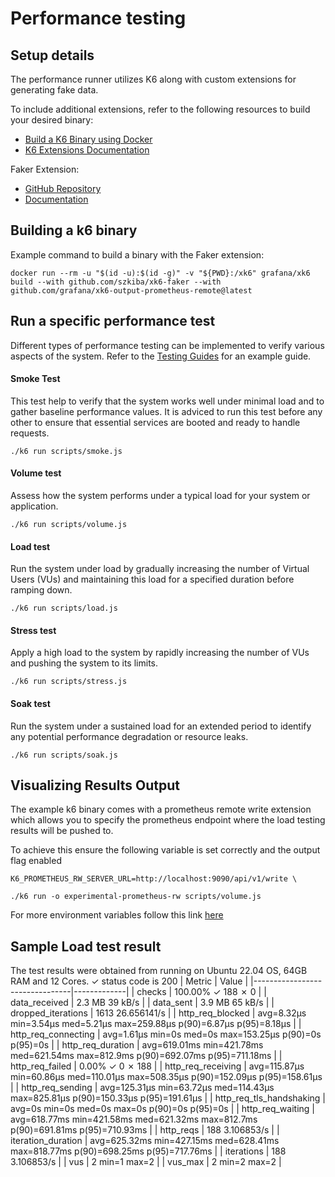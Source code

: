 # Performance testing

## Setup details

The performance runner utilizes K6 along with custom extensions for generating fake data.

To include additional extensions, refer to the following resources to build your desired binary:

- [Build a K6 Binary using Docker](https://k6.io/docs/extensions/guides/build-a-k6-binary-using-docker/)
- [K6 Extensions Documentation](https://k6.io/docs/extensions/)

Faker Extension:

- [GitHub Repository](https://github.com/szkiba/xk6-faker)
- [Documentation](https://ivan.szkiba.hu/xk6-faker/index.html)

## Building a k6 binary

Example command to build a binary with the Faker extension:

```
docker run --rm -u "$(id -u):$(id -g)" -v "${PWD}:/xk6" grafana/xk6 build --with github.com/szkiba/xk6-faker --with github.com/grafana/xk6-output-prometheus-remote@latest
```

## Run a specific performance test

Different types of performance testing can be implemented to verify various aspects of the system. Refer to the [Testing Guides](https://grafana.com/docs/k6/latest/testing-guides/test-types/) for an example guide.

#### Smoke Test

This test help to verify that the system works well under minimal load and to gather baseline performance values. It is adviced to run this test before any other to ensure that essential services are booted and ready to handle requests.

```
./k6 run scripts/smoke.js
```

#### Volume test

Assess how the system performs under a typical load for your system or application.

```
./k6 run scripts/volume.js
```

#### Load test

Run the system under load by gradually increasing the number of Virtual Users (VUs) and maintaining this load for a specified duration before ramping down.

```
./k6 run scripts/load.js
```

#### Stress test

Apply a high load to the system by rapidly increasing the number of VUs and pushing the system to its limits.

```
./k6 run scripts/stress.js
```

#### Soak test

Run the system under a sustained load for an extended period to identify any potential performance degradation or resource leaks.

```
./k6 run scripts/soak.js
```

## Visualizing Results Output

The example k6 binary comes with a prometheus remote write extension which allows you to specify the prometheus endpoint where the load testing results will be pushed to.

To achieve this ensure the following variable is set correctly and the output flag enabled

```
K6_PROMETHEUS_RW_SERVER_URL=http://localhost:9090/api/v1/write \

./k6 run -o experimental-prometheus-rw scripts/volume.js
```

For more environment variables follow this link [here](https://k6.io/docs/results-output/real-time/prometheus-remote-write/#time-series-visualization)

## Sample Load test result

The test results were obtained from running on Ubuntu 22.04 OS, 64GB RAM and 12 Cores.
✓ status code is 200
| Metric | Value |
|--------------------------------|-------------|
| checks | 100.00% ✓ 188 ✗ 0 |
| data_received | 2.3 MB 39 kB/s |
| data_sent | 3.9 MB 65 kB/s |
| dropped_iterations | 1613 26.656141/s |
| http_req_blocked | avg=8.32µs min=3.54µs med=5.21µs max=259.88µs p(90)=6.87µs p(95)=8.18µs |
| http_req_connecting | avg=1.61µs min=0s med=0s max=153.25µs p(90)=0s p(95)=0s |
| http_req_duration | avg=619.01ms min=421.78ms med=621.54ms max=812.9ms p(90)=692.07ms p(95)=711.18ms |
| http_req_failed | 0.00% ✓ 0 ✗ 188 |
| http_req_receiving | avg=115.87µs min=60.86µs med=110.01µs max=508.35µs p(90)=152.09µs p(95)=158.61µs |
| http_req_sending | avg=125.31µs min=63.72µs med=114.43µs max=825.81µs p(90)=150.33µs p(95)=191.61µs |
| http_req_tls_handshaking | avg=0s min=0s med=0s max=0s p(90)=0s p(95)=0s |
| http_req_waiting | avg=618.77ms min=421.58ms med=621.32ms max=812.7ms p(90)=691.81ms p(95)=710.93ms |
| http_reqs | 188 3.106853/s |
| iteration_duration | avg=625.32ms min=427.15ms med=628.41ms max=818.77ms p(90)=698.25ms p(95)=717.76ms |
| iterations | 188 3.106853/s |
| vus | 2 min=1 max=2 |
| vus_max | 2 min=2 max=2 |
